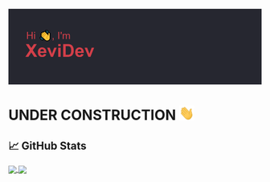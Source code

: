 [![Header](/images/headerBueno.png "Header")](https://github.com/XeviDev/)


<h1>UNDER CONSTRUCTION <img src="/images/Hi.gif" width="30px"/></h1>

<!--START_SECTION:waka-->
<!--END_SECTION:waka-->

## &#x1f4c8; GitHub Stats
<!--[![XeviDev's GitHub stats](https://github-readme-stats.vercel.app/api?username=xevidev&theme=aura_dark)](https://github.com/XeviDev/)

[![Top Langs](https://github-readme-stats.vercel.app/api/top-langs/?username=xevidev&count_private=true&theme=aura_dark&langs_count=5)](https://github.com/XeviDev/)-->

<a href="https://github.com/XeviDev/">
  <img align="center" src="https://github-readme-stats.vercel.app/api?username=xevidev&theme=aura_dark" />
</a>
<a href="https://github.com/XeviDev/">
  <img align="center" src="https://github-readme-stats.vercel.app/api/top-langs/?username=xevidev&count_private=true&theme=aura_dark&langs_count=5" />
</a>

